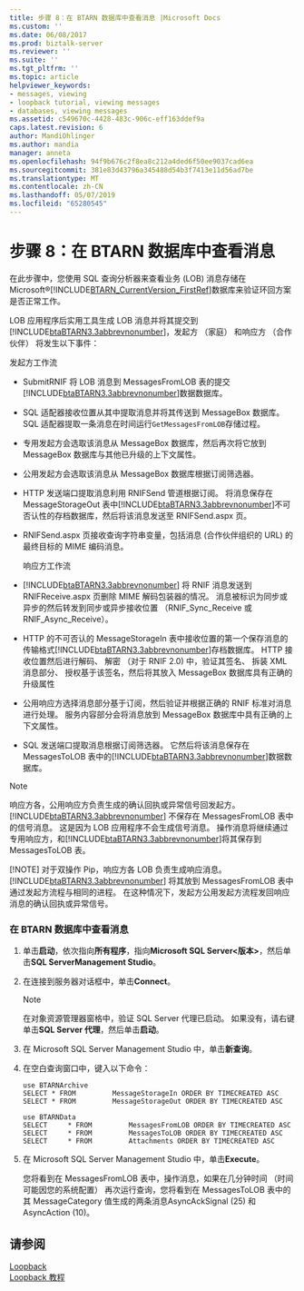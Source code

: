 ```yaml
---
title: 步骤 8：在 BTARN 数据库中查看消息 |Microsoft Docs
ms.custom: ''
ms.date: 06/08/2017
ms.prod: biztalk-server
ms.reviewer: ''
ms.suite: ''
ms.tgt_pltfrm: ''
ms.topic: article
helpviewer_keywords:
- messages, viewing
- loopback tutorial, viewing messages
- databases, viewing messages
ms.assetid: c549670c-4428-483c-906c-eff163ddef9a
caps.latest.revision: 6
author: MandiOhlinger
ms.author: mandia
manager: anneta
ms.openlocfilehash: 94f9b676c2f8ea8c212a4ded6f50ee9037cad6ea
ms.sourcegitcommit: 381e83d43796a345488d54b3f7413e11d56ad7be
ms.translationtype: MT
ms.contentlocale: zh-CN
ms.lasthandoff: 05/07/2019
ms.locfileid: "65280545"
---
```

# <a name="step-8-view-messages-in-the-btarn-databases"></a>步骤 8：在 BTARN 数据库中查看消息
在此步骤中，您使用 SQL 查询分析器来查看业务 (LOB) 消息存储在 Microsoft®[!INCLUDE[BTARN_CurrentVersion_FirstRef](../../includes/btarn-currentversion-firstref-md.md)]数据库来验证环回方案是否正常工作。  
  
 LOB 应用程序后实用工具生成 LOB 消息并将其提交到[!INCLUDE[btaBTARN3.3abbrevnonumber](../../includes/btabtarn3-3abbrevnonumber-md.md)]，发起方 （家庭） 和响应方 （合作伙伴） 将发生以下事件：  
  
 发起方工作流  
  
- SubmitRNIF 将 LOB 消息到 MessagesFromLOB 表的提交[!INCLUDE[btaBTARN3.3abbrevnonumber](../../includes/btabtarn3-3abbrevnonumber-md.md)]数据数据库。  
  
- SQL 适配器接收位置从其中提取消息并将其传送到 MessageBox 数据库。 SQL 适配器提取一条消息在时间运行`GetMessagesFromLOB`存储过程。  
  
- 专用发起方会选取该消息从 MessageBox 数据库，然后再次将它放到 MessageBox 数据库与其他已升级的上下文属性。  
  
- 公用发起方会选取该消息从 MessageBox 数据库根据订阅筛选器。  
  
- HTTP 发送端口提取消息利用 RNIFSend 管道根据订阅。 将消息保存在 MessageStorageOut 表中[!INCLUDE[btaBTARN3.3abbrevnonumber](../../includes/btabtarn3-3abbrevnonumber-md.md)]不可否认性的存档数据库，然后将该消息发送至 RNIFSend.aspx 页。  
  
- RNIFSend.aspx 页接收查询字符串变量，包括消息 (合作伙伴组织的 URL) 的最终目标的 MIME 编码消息。  
  
  响应方工作流  
  
- [!INCLUDE[btaBTARN3.3abbrevnonumber](../../includes/btabtarn3-3abbrevnonumber-md.md)] 将 RNIF 消息发送到 RNIFReceive.aspx 页删除 MIME 解码包装器的情况。 消息被标识为同步或异步的然后转发到同步或异步接收位置 （RNIF_Sync_Receive 或 RNIF_Async_Receive）。  
  
- HTTP 的不可否认的 MessageStorageIn 表中接收位置的第一个保存消息的传输格式[!INCLUDE[btaBTARN3.3abbrevnonumber](../../includes/btabtarn3-3abbrevnonumber-md.md)]存档数据库。 HTTP 接收位置然后进行解码、 解密 （对于 RNIF 2.0) 中，验证其签名、 拆装 XML 消息部分、 授权基于该签名，然后将其放入 MessageBox 数据库具有正确的升级属性  
  
- 公用响应方选择消息部分基于订阅，然后验证并根据正确的 RNIF 标准对消息进行处理。 服务内容部分会将消息放到 MessageBox 数据库中具有正确的上下文属性。  
  
- SQL 发送端口提取消息根据订阅筛选器。 它然后将该消息保存在 MessagesToLOB 表中的[!INCLUDE[btaBTARN3.3abbrevnonumber](../../includes/btabtarn3-3abbrevnonumber-md.md)]数据数据库。  
  
> [!NOTE]
>  响应方各，公用响应方负责生成的确认回执或异常信号回发起方。 [!INCLUDE[btaBTARN3.3abbrevnonumber](../../includes/btabtarn3-3abbrevnonumber-md.md)] 不保存在 MessagesFromLOB 表中的信号消息。 这是因为 LOB 应用程序不会生成信号消息。 操作消息将继续通过专用响应方，和[!INCLUDE[btaBTARN3.3abbrevnonumber](../../includes/btabtarn3-3abbrevnonumber-md.md)]将其保存到 MessagesToLOB 表。  
> 
> [!NOTE]
>  对于双操作 Pip，响应方各 LOB 负责生成响应消息。 [!INCLUDE[btaBTARN3.3abbrevnonumber](../../includes/btabtarn3-3abbrevnonumber-md.md)] 将其放到 MessagesFromLOB 表中通过发起方流程与相同的进程。 在这种情况下，发起方公用发起方流程发回响应消息的确认回执或异常信号。  
  
### <a name="to-view-messages-in-the-btarn-databases"></a>在 BTARN 数据库中查看消息  
  
1. 单击**启动**，依次指向**所有程序**，指向**Microsoft SQL Server\<版本\>**，然后单击**SQL ServerManagement Studio**。  
  
2. 在连接到服务器对话框中，单击**Connect**。  
  
   > [!NOTE]
   >  在对象资源管理器窗格中，验证 SQL Server 代理已启动。 如果没有，请右键单击**SQL Server 代理**，然后单击**启动**。  
  
3. 在 Microsoft SQL Server Management Studio 中，单击**新查询**。  
  
4. 在空白查询窗口中，键入以下命令：  
  
   ```  
   use BTARNArchive  
   SELECT * FROM         MessageStorageIn ORDER BY TIMECREATED ASC  
   SELECT * FROM         MessageStorageOut ORDER BY TIMECREATED ASC  
  
   use BTARNData  
   SELECT     * FROM         MessagesFromLOB ORDER BY TIMECREATED ASC  
   SELECT     * FROM         MessagesToLOB ORDER BY TIMECREATED ASC  
   SELECT     * FROM         Attachments ORDER BY TIMECREATED ASC  
   ```  
  
5. 在 Microsoft SQL Server Management Studio 中，单击**Execute**。  
  
   您将看到在 MessagesFromLOB 表中，操作消息，如果在几分钟时间 （时间可能因您的系统配置） 再次运行查询，您将看到在 MessagesToLOB 表中的其 MessageCategory 值生成的两条消息AsyncAckSignal (25) 和 AsyncAction (10)。  
  
## <a name="see-also"></a>请参阅  
 [Loopback](../../adapters-and-accelerators/accelerator-rosettanet/loopback.md)   
 [Loopback 教程](../../adapters-and-accelerators/accelerator-rosettanet/loopback-tutorial.md)
